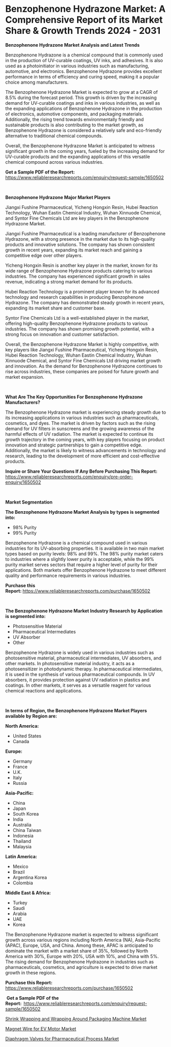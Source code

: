 <p><h1>Benzophenone Hydrazone Market: A Comprehensive Report of its Market Share & Growth Trends 2024 - 2031</h1></p><p><strong>Benzophenone Hydrazone Market Analysis and Latest Trends</strong></p>
<p><p>Benzophenone Hydrazone is a chemical compound that is commonly used in the production of UV-curable coatings, UV inks, and adhesives. It is also used as a photoinitiator in various industries such as manufacturing, automotive, and electronics. Benzophenone Hydrazone provides excellent performance in terms of efficiency and curing speed, making it a popular choice among manufacturers.</p><p>The Benzophenone Hydrazone Market is expected to grow at a CAGR of 8.5% during the forecast period. This growth is driven by the increasing demand for UV-curable coatings and inks in various industries, as well as the expanding applications of Benzophenone Hydrazone in the production of electronics, automotive components, and packaging materials. Additionally, the rising trend towards environmentally friendly and sustainable products is also contributing to the market growth, as Benzophenone Hydrazone is considered a relatively safe and eco-friendly alternative to traditional chemical compounds.</p><p>Overall, the Benzophenone Hydrazone Market is anticipated to witness significant growth in the coming years, fueled by the increasing demand for UV-curable products and the expanding applications of this versatile chemical compound across various industries.</p></p>
<p><strong>Get a Sample PDF of the Report:&nbsp;</strong> <a href="https://www.reliableresearchreports.com/enquiry/request-sample/1650502">https://www.reliableresearchreports.com/enquiry/request-sample/1650502</a></p>
<p>&nbsp;</p>
<p><strong>Benzophenone Hydrazone Major Market Players</strong></p>
<p><p>Jiangxi Fushine Pharmaceutical, Yicheng Hongxin Resin, Hubei Reaction Technology, Wuhan Eastin Chemical Industry, Wuhan Xinnuode Chemical, and Syntor Fine Chemicals Ltd are key players in the Benzophenone Hydrazone Market.</p><p>Jiangxi Fushine Pharmaceutical is a leading manufacturer of Benzophenone Hydrazone, with a strong presence in the market due to its high-quality products and innovative solutions. The company has shown consistent growth in recent years, expanding its market reach and gaining a competitive edge over other players.</p><p>Yicheng Hongxin Resin is another key player in the market, known for its wide range of Benzophenone Hydrazone products catering to various industries. The company has experienced significant growth in sales revenue, indicating a strong market demand for its products.</p><p>Hubei Reaction Technology is a prominent player known for its advanced technology and research capabilities in producing Benzophenone Hydrazone. The company has demonstrated steady growth in recent years, expanding its market share and customer base.</p><p>Syntor Fine Chemicals Ltd is a well-established player in the market, offering high-quality Benzophenone Hydrazone products to various industries. The company has shown promising growth potential, with a strong focus on innovation and customer satisfaction.</p><p>Overall, the Benzophenone Hydrazone Market is highly competitive, with key players like Jiangxi Fushine Pharmaceutical, Yicheng Hongxin Resin, Hubei Reaction Technology, Wuhan Eastin Chemical Industry, Wuhan Xinnuode Chemical, and Syntor Fine Chemicals Ltd driving market growth and innovation. As the demand for Benzophenone Hydrazone continues to rise across industries, these companies are poised for future growth and market expansion.</p></p>
<p>&nbsp;</p>
<p><strong>What Are The Key Opportunities For Benzophenone Hydrazone Manufacturers?</strong></p>
<p><p>The Benzophenone Hydrazone market is experiencing steady growth due to its increasing applications in various industries such as pharmaceuticals, cosmetics, and dyes. The market is driven by factors such as the rising demand for UV filters in sunscreens and the growing awareness of the harmful effects of UV radiation. The market is expected to continue its growth trajectory in the coming years, with key players focusing on product innovation and strategic partnerships to gain a competitive edge. Additionally, the market is likely to witness advancements in technology and research, leading to the development of more efficient and cost-effective products.</p></p>
<p><strong>Inquire or Share Your Questions If Any Before Purchasing This Report:</strong> <a href="https://www.reliableresearchreports.com/enquiry/pre-order-enquiry/1650502">https://www.reliableresearchreports.com/enquiry/pre-order-enquiry/1650502</a></p>
<p>&nbsp;</p>
<p><strong>Market Segmentation</strong></p>
<p><strong>The Benzophenone Hydrazone Market Analysis by types is segmented into:</strong></p>
<p><ul><li>98% Purity</li><li>99% Purity</li></ul></p>
<p><p>Benzophenone Hydrazone is a chemical compound used in various industries for its UV-absorbing properties. It is available in two main market types based on purity levels: 98% and 99%. The 98% purity market caters to industries where a slightly lower purity is acceptable, while the 99% purity market serves sectors that require a higher level of purity for their applications. Both markets offer Benzophenone Hydrazone to meet different quality and performance requirements in various industries.</p></p>
<p><strong>Purchase this Report:&nbsp;</strong><a href="https://www.reliableresearchreports.com/purchase/1650502">https://www.reliableresearchreports.com/purchase/1650502</a></p>
<p>&nbsp;</p>
<p><strong>The Benzophenone Hydrazone Market Industry Research by Application is segmented into:</strong></p>
<p><ul><li>Photosensitive Material</li><li>Pharmaceutical Intermediates</li><li>UV Absorber</li><li>Other</li></ul></p>
<p><p>Benzophenone Hydrazone is widely used in various industries such as photosensitive material, pharmaceutical intermediates, UV absorbers, and other markets. In photosensitive material industry, it acts as a photosensitizer in photodynamic therapy. In pharmaceutical intermediates, it is used in the synthesis of various pharmaceutical compounds. In UV absorbers, it provides protection against UV radiation in plastics and coatings. In other markets, it serves as a versatile reagent for various chemical reactions and applications.</p></p>
<p>&nbsp;</p>
<p><strong>In terms of Region, the Benzophenone Hydrazone Market Players available by Region are:</strong></p>
<p>
    <p> <strong> North America: </strong>
        <ul>
            <li>United States</li>
            <li>Canada</li>
        </ul>
        </p> 
    <p> <strong> Europe: </strong>
        <ul>
            <li>Germany</li>
            <li>France</li>
            <li>U.K.</li>
            <li>Italy</li>
            <li>Russia</li>
        </ul>
        </p> 
    <p> <strong> Asia-Pacific: </strong>
        <ul>
            <li>China</li>
            <li>Japan</li>
            <li>South Korea</li>
            <li>India</li>
            <li>Australia</li>
            <li>China Taiwan</li>
            <li>Indonesia</li>
            <li>Thailand</li>
            <li>Malaysia</li>
        </ul>
        </p> 
    <p> <strong> Latin America: </strong>
        <ul>
            <li>Mexico</li>
            <li>Brazil</li>
            <li>Argentina Korea</li>
            <li>Colombia</li>
        </ul>
        </p> 
    <p> <strong> Middle East & Africa: </strong>
        <ul>
            <li>Turkey</li>
            <li>Saudi</li>
            <li>Arabia</li>
            <li>UAE</li>
            <li>Korea</li>
        </ul>
    </p>
    </p>
<p><p>The Benzophenone Hydrazone market is expected to witness significant growth across various regions including North America (NA), Asia-Pacific (APAC), Europe, USA, and China. Among these, APAC is anticipated to dominate the market with a market share of 35%, followed by North America with 30%, Europe with 20%, USA with 10%, and China with 5%. The rising demand for Benzophenone Hydrazone in industries such as pharmaceuticals, cosmetics, and agriculture is expected to drive market growth in these regions.</p></p>
<p><strong>Purchase this Report: </strong><a href="https://www.reliableresearchreports.com/purchase/1650502">https://www.reliableresearchreports.com/purchase/1650502</a></p>
<p>&nbsp;<strong>Get a Sample PDF of the Report:&nbsp;&nbsp;</strong><a href="https://www.reliableresearchreports.com/enquiry/request-sample/1650502">https://www.reliableresearchreports.com/enquiry/request-sample/1650502</a></p>
<p><strong></strong></p>
<p><p><a href="https://view.publitas.com/reportprime-1/shrink-wrapping-and-wrapping-around-packaging-machine-market-size-focuses-on-market-dynamics-in-depth-analysis-and-future-projections-of-its-market-forecasted-for-period-from-2023-to-2030/">Shrink Wrapping and Wrapping Around Packaging Machine Market</a></p><p><a href="https://view.publitas.com/reportprime-1/magnet-wire-for-ev-motor-market-furnish-information-about-market-size-market-share-market-dynamics-and-projections-spanning-from-2023-to-2030/">Magnet Wire for EV Motor Market</a></p><p><a href="https://view.publitas.com/reportprime-1/diaphragm-valves-for-pharmaceutical-process-market-size-focuses-on-market-dynamics-in-depth-analysis-and-future-projections-of-its-market-forecasted-for-period-from-2023-to-2030/">Diaphragm Valves for Pharmaceutical Process Market</a></p></p>
